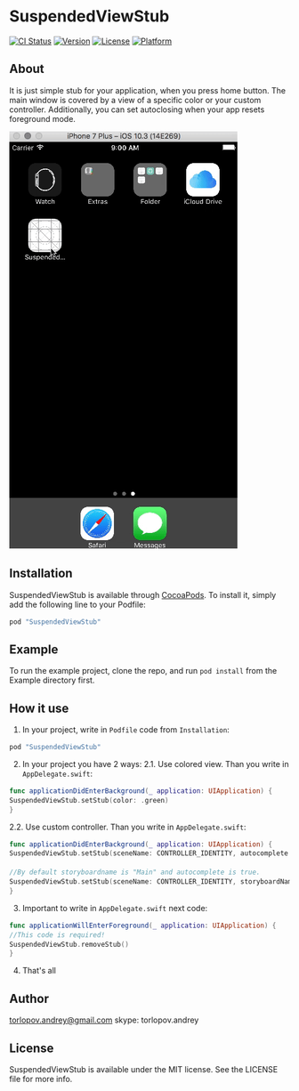 # SuspendedViewStub

[![CI Status](http://img.shields.io/travis/torlopov.andrey@gmail.com/SuspendedViewStub.svg?style=flat)](https://travis-ci.org/torlopov.andrey@gmail.com/SuspendedViewStub)
[![Version](https://img.shields.io/cocoapods/v/SuspendedViewStub.svg?style=flat)](http://cocoapods.org/pods/SuspendedViewStub)
[![License](https://img.shields.io/cocoapods/l/SuspendedViewStub.svg?style=flat)](http://cocoapods.org/pods/SuspendedViewStub)
[![Platform](https://img.shields.io/cocoapods/p/SuspendedViewStub.svg?style=flat)](http://cocoapods.org/pods/SuspendedViewStub)

## About

It is just simple stub for your application, when you press home button. The main window is covered by a view of a specific color or your custom controller. Additionally, you can set autoclosing when your app resets foreground mode. 

![About](https://github.com/Torlopov-Andrey/SuspendedViewStub/blob/master/Source/stub_demo.gif)

## Installation

SuspendedViewStub is available through [CocoaPods](http://cocoapods.org). To install
it, simply add the following line to your Podfile:

```ruby
pod "SuspendedViewStub"
```

## Example

To run the example project, clone the repo, and run `pod install` from the Example directory first.


## How it use

1. In your project, write in `Podfile` code from `Installation`:
```ruby
pod "SuspendedViewStub"
```

2. In your project you have 2 ways:
2.1. Use colored view. Than you write in `AppDelegate.swift`:

``` Swift
func applicationDidEnterBackground(_ application: UIApplication) {
SuspendedViewStub.setStub(color: .green)
}
```
2.2. Use custom controller. Than you write in `AppDelegate.swift`:
``` Swift
func applicationDidEnterBackground(_ application: UIApplication) {
SuspendedViewStub.setStub(sceneName: CONTROLLER_IDENTITY, autocomplete: false)

//By default storyboardname is "Main" and autocomplete is true.
SuspendedViewStub.setStub(sceneName: CONTROLLER_IDENTITY, storyboardName: STORYBOARD_NAME, autocomplete: false)
}
```

3. Important to write in `AppDelegate.swift` next code: 

``` Swift
func applicationWillEnterForeground(_ application: UIApplication) {
//This code is required!
SuspendedViewStub.removeStub() 
}
```

4. That's all

## Author

torlopov.andrey@gmail.com
skype: torlopov.andrey

## License

SuspendedViewStub is available under the MIT license. See the LICENSE file for more info.
